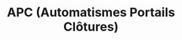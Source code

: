 ---
title: "APC (Automatismes Portails Clôtures)"
url: /la-chatre/apc-automatismes-portails-clotures/
shop: portes
---
